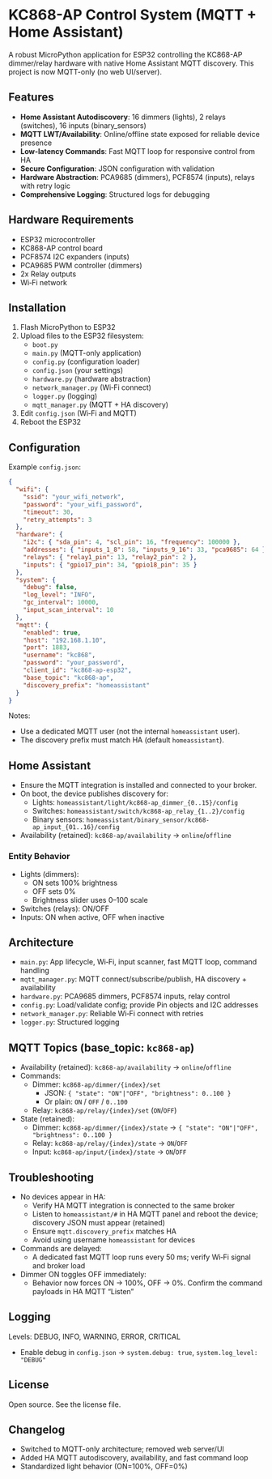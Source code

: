 # KC868-AP Control System (MQTT + Home Assistant)

A robust MicroPython application for ESP32 controlling the KC868-AP dimmer/relay hardware with native Home Assistant MQTT discovery. This project is now MQTT-only (no web UI/server).

## Features

- **Home Assistant Autodiscovery**: 16 dimmers (lights), 2 relays (switches), 16 inputs (binary_sensors)
- **MQTT LWT/Availability**: Online/offline state exposed for reliable device presence
- **Low-latency Commands**: Fast MQTT loop for responsive control from HA
- **Secure Configuration**: JSON configuration with validation
- **Hardware Abstraction**: PCA9685 (dimmers), PCF8574 (inputs), relays with retry logic
- **Comprehensive Logging**: Structured logs for debugging

## Hardware Requirements

- ESP32 microcontroller
- KC868-AP control board
- PCF8574 I2C expanders (inputs)
- PCA9685 PWM controller (dimmers)
- 2x Relay outputs
- Wi‑Fi network

## Installation

1. Flash MicroPython to ESP32
2. Upload files to the ESP32 filesystem:
   - `boot.py`
   - `main.py` (MQTT-only application)
   - `config.py` (configuration loader)
   - `config.json` (your settings)
   - `hardware.py` (hardware abstraction)
   - `network_manager.py` (Wi‑Fi connect)
   - `logger.py` (logging)
   - `mqtt_manager.py` (MQTT + HA discovery)
3. Edit `config.json` (Wi‑Fi and MQTT)
4. Reboot the ESP32

## Configuration

Example `config.json`:

```json
{
  "wifi": {
    "ssid": "your_wifi_network",
    "password": "your_wifi_password",
    "timeout": 30,
    "retry_attempts": 3
  },
  "hardware": {
    "i2c": { "sda_pin": 4, "scl_pin": 16, "frequency": 100000 },
    "addresses": { "inputs_1_8": 58, "inputs_9_16": 33, "pca9685": 64 },
    "relays": { "relay1_pin": 13, "relay2_pin": 2 },
    "inputs": { "gpio17_pin": 34, "gpio18_pin": 35 }
  },
  "system": {
    "debug": false,
    "log_level": "INFO",
    "gc_interval": 10000,
    "input_scan_interval": 10
  },
  "mqtt": {
    "enabled": true,
    "host": "192.168.1.10",
    "port": 1883,
    "username": "kc868",
    "password": "your_password",
    "client_id": "kc868-ap-esp32",
    "base_topic": "kc868-ap",
    "discovery_prefix": "homeassistant"
  }
}
```

Notes:
- Use a dedicated MQTT user (not the internal `homeassistant` user).
- The discovery prefix must match HA (default `homeassistant`).

## Home Assistant

- Ensure the MQTT integration is installed and connected to your broker.
- On boot, the device publishes discovery for:
  - Lights: `homeassistant/light/kc868-ap_dimmer_{0..15}/config`
  - Switches: `homeassistant/switch/kc868-ap_relay_{1..2}/config`
  - Binary sensors: `homeassistant/binary_sensor/kc868-ap_input_{01..16}/config`
- Availability (retained): `kc868-ap/availability` → `online`/`offline`

### Entity Behavior

- Lights (dimmers):
  - ON sets 100% brightness
  - OFF sets 0%
  - Brightness slider uses 0–100 scale
- Switches (relays): ON/OFF
- Inputs: ON when active, OFF when inactive

## Architecture

- `main.py`: App lifecycle, Wi‑Fi, input scanner, fast MQTT loop, command handling
- `mqtt_manager.py`: MQTT connect/subscribe/publish, HA discovery + availability
- `hardware.py`: PCA9685 dimmers, PCF8574 inputs, relay control
- `config.py`: Load/validate config; provide Pin objects and I2C addresses
- `network_manager.py`: Reliable Wi‑Fi connect with retries
- `logger.py`: Structured logging

## MQTT Topics (base_topic: `kc868-ap`)

- Availability (retained): `kc868-ap/availability` → `online`/`offline`
- Commands:
  - Dimmer: `kc868-ap/dimmer/{index}/set`
    - JSON: `{ "state": "ON"|"OFF", "brightness": 0..100 }`
    - Or plain: `ON` / `OFF` / `0..100`
  - Relay: `kc868-ap/relay/{index}/set` (`ON`/`OFF`)
- State (retained):
  - Dimmer: `kc868-ap/dimmer/{index}/state` → `{ "state": "ON"|"OFF", "brightness": 0..100 }`
  - Relay: `kc868-ap/relay/{index}/state` → `ON`/`OFF`
  - Input: `kc868-ap/input/{index}/state` → `ON`/`OFF`

## Troubleshooting

- No devices appear in HA:
  - Verify HA MQTT integration is connected to the same broker
  - Listen to `homeassistant/#` in HA MQTT panel and reboot the device; discovery JSON must appear (retained)
  - Ensure `mqtt.discovery_prefix` matches HA
  - Avoid using username `homeassistant` for devices
- Commands are delayed:
  - A dedicated fast MQTT loop runs every 50 ms; verify Wi‑Fi signal and broker load
- Dimmer ON toggles OFF immediately:
  - Behavior now forces ON → 100%, OFF → 0%. Confirm the command payloads in HA MQTT “Listen”

## Logging

Levels: DEBUG, INFO, WARNING, ERROR, CRITICAL
- Enable debug in `config.json` → `system.debug: true`, `system.log_level: "DEBUG"`

## License

Open source. See the license file.

## Changelog

- Switched to MQTT-only architecture; removed web server/UI
- Added HA MQTT autodiscovery, availability, and fast command loop
- Standardized light behavior (ON=100%, OFF=0%)
